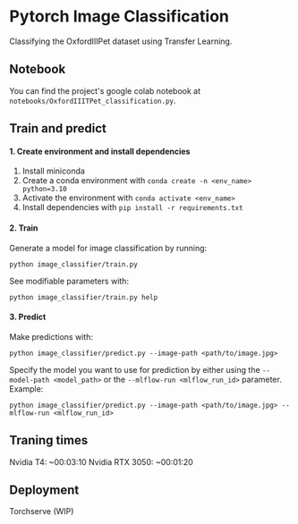# Pytorch Image Classification

Classifying the OxfordIIIPet dataset using Transfer Learning.

## Notebook

You can find the project's google colab notebook at `notebooks/OxfordIIITPet_classification.py`.

## Train and predict

#### 1. Create environment and install dependencies

1. Install miniconda
2. Create a conda environment with `conda create -n <env_name> python=3.10`
3. Activate the environment with `conda activate <env_name>`
4. Install dependencies with `pip install -r requirements.txt`

#### 2. Train

Generate a model for image classification by running:

`python image_classifier/train.py`

See modifiable parameters with:

`python image_classifier/train.py help`

#### 3. Predict

Make predictions with:

`python image_classifier/predict.py --image-path <path/to/image.jpg>`

Specify the model you want to use for prediction by either using the `--model-path <model_path>` or the
`--mlflow-run <mlflow_run_id>` parameter. Example:

`python image_classifier/predict.py --image-path <path/to/image.jpg> --mlflow-run <mlflow_run_id>`

## Traning times

Nvidia T4: ~00:03:10
Nvidia RTX 3050: ~00:01:20

## Deployment

Torchserve (WIP)
